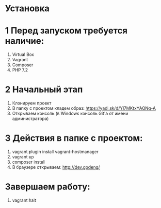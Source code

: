 # Установка

# 1 Перед запуском требуется наличие:

1. Virtual Box
2. Vagrant
3. Composer
4. PHP 7.2

# 2 Начальный этап

1. Клонируем проект
2. В папку с проектом кладем образ: https://yadi.sk/d/Yl7MKtxYAQNq-A
3. Открываем консоль (в Windows консоль Git'a от имени администратора)

# 3 Действия в папке с проектом:

1. vagrant plugin install vagrant-hostmanager
2. vagrant up
3. composer install
4. В браузере открываем: http://dev.godeng/

#  Завершаем работу:
1. vagrant halt
